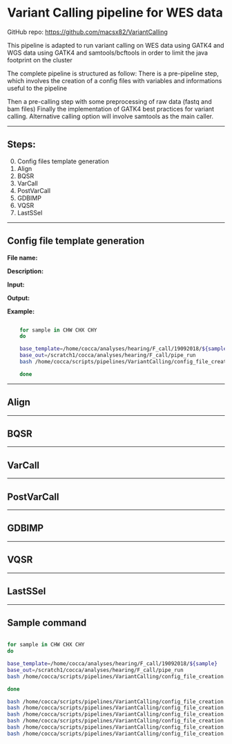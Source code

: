 # Variant Calling pipeline for WES data

GitHub repo: https://github.com/macsx82/VariantCalling

This pipeline is adapted to run variant calling on WES data using GATK4 and WGS data using GATK4 and samtools/bcftools in order to limit the java footprint on the cluster

The complete pipeline is structured as follow:
There is a pre-pipeline step, which involves the creation of a config files with variables and informations useful to the pipeline

Then a pre-calling step with some preprocessing of raw data (fastq and bam files)
Finally the implementation of GATK4 best practices for variant calling.
Alternative calling option will involve samtools as the main caller.


---------------------------------------------------------------------------
## Steps:

0. Config files template generation
1. Align
2. BQSR
3. VarCall
4. PostVarCall
5. GDBIMP
6. VQSR
7. LastSSel


---------------------------------------------------------------------------
## Config file template generation

**File name:** 

**Description:**

**Input:**

**Output:**

**Example:**

```bash

    for sample in CHW CHX CHY
    do 

    base_template=/home/cocca/analyses/hearing/F_call/19092018/${sample}
    base_out=/scratch1/cocca/analyses/hearing/F_call/pipe_run
    bash /home/cocca/scripts/pipelines/VariantCalling/config_file_creation.sh -t ${base_template} -o ${base_out} -s ${sample} -v -m massimiliano.cocca@burlo.trieste.it -i /scratch1/cocca/analyses/hearing/Ferrua_call/${sample}/4.fastq_post

    done

```

---------------------------------------------------------------------------
## Align

---------------------------------------------------------------------------
## BQSR

---------------------------------------------------------------------------
## VarCall

---------------------------------------------------------------------------
## PostVarCall
---------------------------------------------------------------------------
## GDBIMP

---------------------------------------------------------------------------
## VQSR

---------------------------------------------------------------------------
## LastSSel


---------------------------------------------------------------------------
## Sample command

```bash

for sample in CHW CHX CHY
do 

base_template=/home/cocca/analyses/hearing/F_call/19092018/${sample}
base_out=/scratch1/cocca/analyses/hearing/F_call/pipe_run
bash /home/cocca/scripts/pipelines/VariantCalling/config_file_creation.sh -t ${base_template} -o ${base_out} -s ${sample} -v -m massimiliano.cocca@burlo.trieste.it -i /scratch1/cocca/analyses/hearing/Ferrua_call/${sample}/4.fastq_post

done

bash /home/cocca/scripts/pipelines/VariantCalling/config_file_creation.sh -t ${base_template} -o ${base_out} -s ${sample} -b -m massimiliano.cocca@burlo.trieste.it -i /scratch1/cocca/analyses/hearing/Ferrua_call/${sample}/4.fastq_post
bash /home/cocca/scripts/pipelines/VariantCalling/config_file_creation.sh -t ${base_template} -o ${base_out} -s ${sample} -w -m massimiliano.cocca@burlo.trieste.it -i /scratch1/cocca/analyses/hearing/Ferrua_call/${sample}/4.fastq_post
bash /home/cocca/scripts/pipelines/VariantCalling/config_file_creation.sh -t ${base_template} -o ${base_out} -s ${sample} -p -m massimiliano.cocca@burlo.trieste.it -i /scratch1/cocca/analyses/hearing/Ferrua_call/${sample}/4.fastq_post
bash /home/cocca/scripts/pipelines/VariantCalling/config_file_creation.sh -t ${base_template} -o ${base_out} -s ${sample} -g -m massimiliano.cocca@burlo.trieste.it -i /scratch1/cocca/analyses/hearing/Ferrua_call/${sample}/4.fastq_post
bash /home/cocca/scripts/pipelines/VariantCalling/config_file_creation.sh -t ${base_template} -o ${base_out} -s ${sample} -q -m massimiliano.cocca@burlo.trieste.it -i /scratch1/cocca/analyses/hearing/Ferrua_call/${sample}/4.fastq_post
bash /home/cocca/scripts/pipelines/VariantCalling/config_file_creation.sh -t ${base_template} -o ${base_out} -s ${sample} -l -m massimiliano.cocca@burlo.trieste.it -i /scratch1/cocca/analyses/hearing/Ferrua_call/${sample}/4.fastq_post


```
